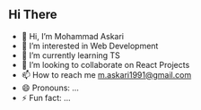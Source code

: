 ## Hi There
- 👋 Hi, I’m Mohammad Askari
- 👀 I’m interested in Web Development
- 🌱 I’m currently learning TS
- 💞️ I’m looking to collaborate on React Projects
- 📫 How to reach me m.askari1991@gmail.com
- 😄 Pronouns: ...
- ⚡ Fun fact: ...

<!---
asgari1991/asgari1991 is a ✨ special ✨ repository because its `README.md` (this file) appears on your GitHub profile.
You can click the Preview link to take a look at your changes.
--->
